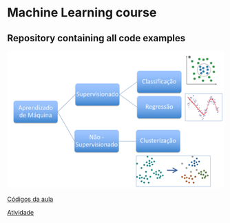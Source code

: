 # Machine Learning course
## Repository containing all code examples

![](img/ml.png?raw=true)

[Códigos da aula](https://github.com/lapisco/machine_learning_course/blob/master/ml.ipynb)

[Atividade](https://github.com/lapisco/machine_learning_course/blob/master/exercise/Atividades.ipynb)
